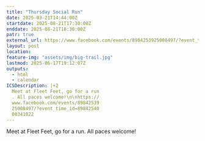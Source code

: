 ```yaml
---
title: "Thursday Social Run"
date: 2025-03-21T14:44:00Z
startdate: 2025-08-21T17:30:00Z
enddate: 2025-08-21T18:30:00Z
patr: true
external_url: https://www.facebook.com/events/8984253925008497/?event_time_id=8984254008341822
layout: post
location: 
feature-img: "assets/img/big-trail.jpg"
lastmod: 2025-06-17T19:12:07Z
outputs:
  - html
  - calendar
ICSDescription: |+2
  Meet at Fleet Feet, go for a run  . All paces welcome!\n\nhttps://  www.facebook.com/events/89842539  25008497/?event_time_id=89842540  08341822
---
```


Meet at Fleet Feet, go for a run. All paces welcome!<br>
  <br>
  

